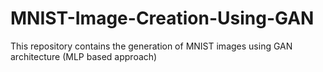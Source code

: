 # MNIST-Image-Creation-Using-GAN
This repository contains the generation of MNIST images using GAN architecture (MLP based approach)
